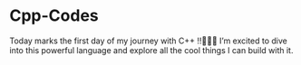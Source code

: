 # Cpp-Codes

Today marks the first day of my journey with C++ !!🚀🚀🚀
I’m excited to dive into this powerful language and explore all the cool things I can build with it.  
